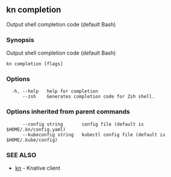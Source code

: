 ## kn completion

Output shell completion code (default Bash)

### Synopsis

Output shell completion code (default Bash)

```
kn completion [flags]
```

### Options

```
  -h, --help   help for completion
      --zsh    Generates completion code for Zsh shell.
```

### Options inherited from parent commands

```
      --config string       config file (default is $HOME/.kn/config.yaml)
      --kubeconfig string   kubectl config file (default is $HOME/.kube/config)
```

### SEE ALSO

* [kn](kn.md)	 - Knative client

